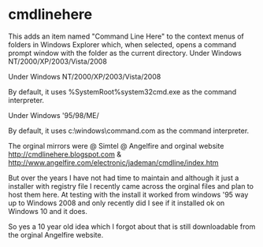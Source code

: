 # cmdlinehere
This adds an item named "Command Line Here" to the context menus of folders in Windows Explorer which, when selected, opens a command prompt window with the folder as the current directory.  Under Windows NT/2000/XP/2003/Vista/2008

Under Windows NT/2000/XP/2003/Vista/2008

By default, it uses %SystemRoot%system32cmd.exe as the command interpreter.

Under Windows '95/98/ME/

By default, it uses c:\windows\command.com as the command interpreter.

The orginal mirrors were @ Simtel @ Angelfire and orginal website http://cmdlinehere.blogspot.com & http://www.angelfire.com/electronic/jademan/cmdline/index.htm

But over the years I have not had time to maintain and although it just a installer with registry file
I recently came across the orginal files and plan to host them here. At testing with the install it worked from windows '95 way up to Windows 2008 and only recently did I see if it installed ok on Windows 10 and it does. 

So yes a 10 year old idea which I forgot about that is still downloadable from the orginal Angelfire website.
